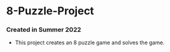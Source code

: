# 8-Puzzle-Project
### Created in Summer 2022
- This project creates an 8 puzzle game and solves the game.

